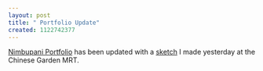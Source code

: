 ```yaml
--- 
layout: post
title: " Portfolio Update"
created: 1122742377
---
```

<a href="http://nimbupani.com/portfolio/">Nimbupani Portfolio</a> has been updated with a <a href="http://www.nimbupani.com/portfolio/archives/2005/07/30/chinese_garden.php">sketch</a> I made yesterday at the Chinese Garden MRT.
